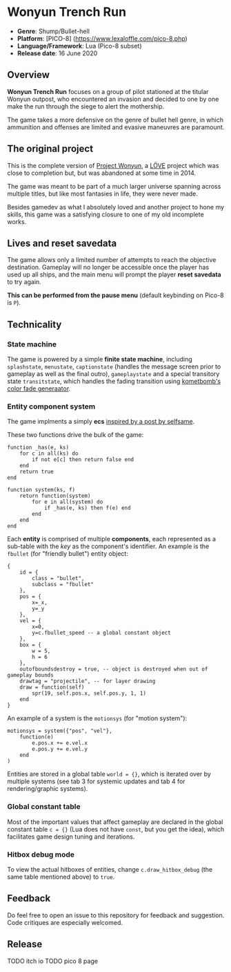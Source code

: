 # Wonyun Trench Run

* **Genre**: Shump/Bullet-hell
* **Platform**: [PICO-8]
(https://www.lexaloffle.com/pico-8.php)
* **Language/Framework**: Lua (Pico-8 subset)
* **Release date**: 16 June 2020

## Overview 

**Wonyun Trench Run** focuses on a group of pilot stationed at the titular Wonyun outpost, who encountered an invasion and decided to one by one make the run through the siege to alert the mothership.

The game takes a more defensive on the genre of bullet hell genre, in which ammunition and offenses are limited and evasive maneuvres are paramount.

## The original project

This is the complete version of [Project Wonyun](https://github.com/JunoNgx/Project-Wonyun), a [LÖVE](https://love2d.org/) project which was close to completion but, but was abandoned at some time in 2014.

The game was meant to be part of a much larger universe spanning across multiple titles, but like most fantasies in life, they were never made.

Besides gamedev as what I absolutely loved and another project to hone my skills, this game was a satisfying closure to one of my old incomplete works.

## Lives and reset savedata

The game allows only a limited number of attempts to reach the objective destination. Gameplay will no longer be accessible once the player has used up all ships, and the main menu will prompt the player **reset savedata** to try again.

**This can be performed from the pause menu** (default keybinding on Pico-8 is `P`).

## Technicality

### State machine

The game is powered by a simple **finite state machine**, including `splashstate`, `menustate`, `captionstate` (handles the message screen prior to gameplay as well as the final outro), `gameplaystate` and a special transitory state `transitstate`, which handles the fading transition using [kometbomb's color fade generaator](https://www.lexaloffle.com/bbs/?tid=28552).

### Entity component system

The game implments a simply **ecs** [inspired by a post by selfsame](https://www.lexaloffle.com/bbs/?pid=44917).

These two functions drive the bulk of the  game:

    function _has(e, ks)
        for c in all(ks) do
            if not e[c] then return false end
        end
        return true
    end

    function system(ks, f)
        return function(system)
            for e in all(system) do
                if _has(e, ks) then f(e) end
            end
        end
    end

Each **entity** is comprised of multiple **components**, each represented as a sub-table with the *key* as the component's identifier. An example is the `fbullet` (for "friendly bullet") entity object:

    {
        id = {
			class = "bullet",
			subclass = "fbullet"
        },
        pos = {
            x=_x,
            y=_y
        },
        vel = {
            x=0,
            y=c.fbullet_speed -- a global constant object
        },
        box = {
            w = 5,
            h = 6
		},
		outofboundsdestroy = true, -- object is destroyed when out of gameplay bounds
		drawtag = "projectile", -- for layer drawing
		draw = function(self)
			spr(19, self.pos.x, self.pos.y, 1, 1)
		end
    }

An example of a system is the `motionsys` (for "motion system"):

    motionsys = system({"pos", "vel"},
		function(e)
			e.pos.x += e.vel.x
			e.pos.y += e.vel.y
		end
	)

Entities are stored in a global table `world = {}`, which is iterated over by multiple systems (see tab 3 for systemic updates and tab 4 for rendering/graphic systems).

### Global constant table

Most of the important values that affect gameplay are declared in the global constant table `c = {}` (Lua does not have `const`, but you get the idea), which facilitates game design tuning and iterations.

### Hitbox debug mode

To view the actual hitboxes of entities, change `c.draw_hitbox_debug` (the same table mentioned above) to `true`.

## Feedback

Do feel free to open an issue to this repository for feedback and suggestion. Code critiques are especially welcomed.

## Release
TODO itch io
TODO pico 8 page